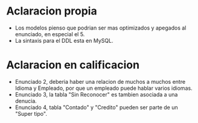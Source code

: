 # Aclaracion propia

- Los modelos pienso que podrian ser mas optimizados y apegados al enunciado, en especial el 5.
- La sintaxis para el DDL esta en MySQL.

# Aclaracion en calificacion

- Enunciado 2, deberia haber una relacion de muchos a muchos entre Idioma y Empleado, por que un empleado puede hablar varios idiomas.
- Enunciado 3, la tabla "Sin Reconocer" es tambien asociada a una denucia.
- Enunciado 4, tabla "Contado" y "Credito" pueden ser parte de un "Super tipo".
